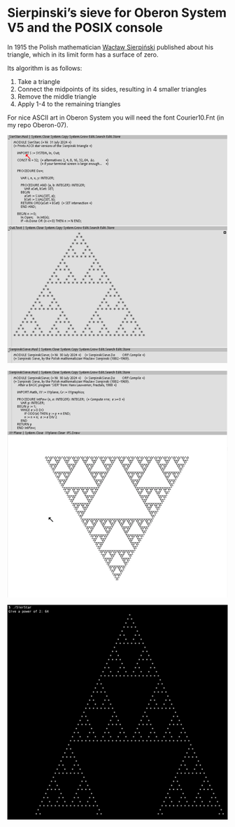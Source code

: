 # Sierpinski’s sieve for Oberon System V5 and the POSIX console

In 1915 the Polish mathematician [Wacław Sierpiński](https://mathshistory.st-andrews.ac.uk/Biographies/Sierpinski/) published about his triangle, which in its limit form has a surface of zero. 

Its algorithm is as follows:
1. Take a triangle
2. Connect the midpoints of its sides, resulting in 4 smaller triangles
3. Remove the middle triangle
4. Apply 1-4 to the remaining triangles

For nice ASCII art in Oberon System you will need the font Courier10.Fnt (in my repo Oberon-07).

![](SierStar.png)

![](SierSieve.png)

![](SierStar2.png)
